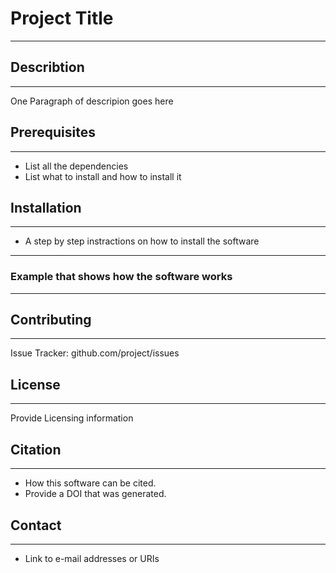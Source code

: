 # Project Title
---
## Describtion
---
One Paragraph of descripion goes here 
## Prerequisites
---
- List all the dependencies
- List what to install and how to install it
## Installation
---
- A step by step instractions on how to install the software
---
### Example that shows how the software works
---
## Contributing
---
Issue Tracker: github.com/project/issues
## License 
---
Provide Licensing information
## Citation
---
- How this software can be cited.
- Provide a DOI that was generated.
## Contact 
---
- Link to e-mail addresses or URIs
